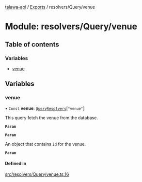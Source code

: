 [talawa-api](../README.md) / [Exports](../modules.md) / resolvers/Query/venue

# Module: resolvers/Query/venue

## Table of contents

### Variables

- [venue](resolvers_Query_venue.md#venue)

## Variables

### venue

• `Const` **venue**: [`QueryResolvers`](types_generatedGraphQLTypes.md#queryresolvers)[``"venue"``]

This query fetch the venue from the database.

**`Param`**

**`Param`**

An object that contains `id` for the venue.

**`Param`**

#### Defined in

[src/resolvers/Query/venue.ts:16](https://github.com/PalisadoesFoundation/talawa-api/blob/c766886/src/resolvers/Query/venue.ts#L16)

